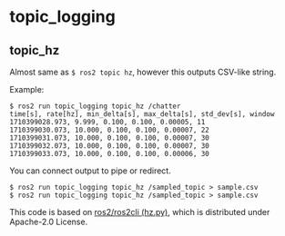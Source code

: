 topic_logging
====

## topic_hz
Almost same as `$ ros2 topic hz`, however this outputs CSV-like string.

Example:
```
$ ros2 run topic_logging topic_hz /chatter
time[s], rate[hz], min_delta[s], max_delta[s], std_dev[s], window
1710399028.973, 9.999, 0.100, 0.100, 0.00005, 11
1710399030.073, 10.000, 0.100, 0.100, 0.00007, 22
1710399031.073, 10.000, 0.100, 0.100, 0.00007, 30
1710399032.073, 10.000, 0.100, 0.100, 0.00007, 30
1710399033.073, 10.000, 0.100, 0.100, 0.00006, 30
```

You can connect output to pipe or redirect.
```
$ ros2 run topic_logging topic_hz /sampled_topic > sample.csv
$ ros2 run topic_logging topic_hz /sampled_topic > sample.csv
```

This code is based on [ros2/ros2cli (hz.py)](https://github.com/ros2/ros2cli/blob/1a4766098f917819508ce8b06ca44bdd041f5fc3/ros2topic/ros2topic/verb/hz.py), which is distributed under Apache-2.0 License.
